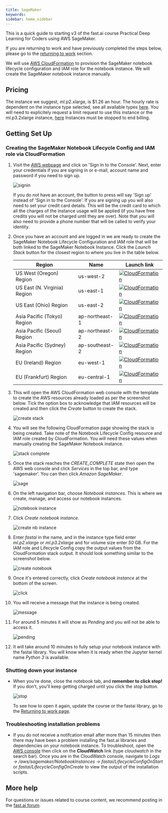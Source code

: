 ```yaml
---
title: SageMaker
keywords: 
sidebar: home_sidebar
---
```


This is a quick guide to starting v3 of the fast.ai course Practical Deep Learning for Coders using AWS SageMaker. 

If you are returning to work and have previously completed the steps below, please go to the [returning to work](http://course-v3.fast.ai/update_sagemaker.html) section.

We will use [AWS CloudFormation](https://aws.amazon.com/cloudformation/) to provision the SageMaker notebook lifecycle configuration and IAM role for the notebook instance. We will create the SageMaker notebook instance manually.

## Pricing

The instance we suggest, ml.p2.xlarge, is $1.26 an hour. The hourly rate is dependent on the instance type selected, see all available types [here](https://aws.amazon.com/sagemaker/pricing/).  You will need to explicitely request a limit request to use this instance or the ml.p3.2xlarge instance, [here](https://course-v3.fast.ai/start_aws.html#step-2-request-service-limit ) Instances must be stopped to end billing.

## Getting Set Up

### Creating the SageMaker Notebook Lifecycle Config and IAM role via CloudFormation

1. Visit the [AWS webpage](https://aws.amazon.com/) and click on 'Sign In to the Console'. Next, enter your credentials if you are signing in or e-mail, account name and password if you need to sign up.

    <img alt="signin" src="/images/aws/signin.png" class="screenshot">

    If you do not have an account, the button to press will say 'Sign up' instead of 'Sign in to the Console'. If you are signing up you will also need to set your credit card details. This will be the credit card to which all the charges of the instance usage will be applied (if you have free credits you will not be charged until they are over). Note that you will also need to provide a phone number that will be called to verify your identity.

1. Once you have an account and are logged in we are ready to create the SageMaker Notebook Lifecycle Configuration and IAM role that will be both linked to the SageMaker Notebook Instance. Click the *Launch Stack* button for the closest region to where you live in the table below. 

    Region | Name | Launch link
    --- | --- | ---
    US West (Oregon) Region | us-west-2 | [![CloudFormation](/images/aws/cfn-launch-stack.png)](https://us-west-2.console.aws.amazon.com/cloudformation/home?region=us-west-2#/stacks/create/review?filter=active&templateURL=https%3A%2F%2Fs3-eu-west-1.amazonaws.com%2Fmmcclean-public-files%2Fsagemaker-fastai-notebook%2Fsagemaker-cfn.yml&stackName=FastaiSageMakerStack)
    US East (N. Virginia) Region | us-east-1 | [![CloudFormation](/images/aws/cfn-launch-stack.png)](https://us-east-1.console.aws.amazon.com/cloudformation/home?region=us-east-1#/stacks/create/review?filter=active&templateURL=https%3A%2F%2Fs3-eu-west-1.amazonaws.com%2Fmmcclean-public-files%2Fsagemaker-fastai-notebook%2Fsagemaker-cfn.yml&stackName=FastaiSageMakerStack)
    US East (Ohio) Region | us-east-2 | [![CloudFormation](/images/aws/cfn-launch-stack.png)](https://us-east-2.console.aws.amazon.com/cloudformation/home?region=us-east-2#/stacks/create/review?filter=active&templateURL=https%3A%2F%2Fs3-eu-west-1.amazonaws.com%2Fmmcclean-public-files%2Fsagemaker-fastai-notebook%2Fsagemaker-cfn.yml&stackName=FastaiSageMakerStack)
    Asia Pacific (Tokyo) Region | ap-northeast-1 | [![CloudFormation](/images/aws/cfn-launch-stack.png)](https://ap-northeast-1.console.aws.amazon.com/cloudformation/home?region=ap-northeast-1#/stacks/create/review?filter=active&templateURL=https%3A%2F%2Fs3-eu-west-1.amazonaws.com%2Fmmcclean-public-files%2Fsagemaker-fastai-notebook%2Fsagemaker-cfn.yml&stackName=FastaiSageMakerStack)
    Asia Pacific (Seoul) Region | ap-northeast-2 | [![CloudFormation](/images/aws/cfn-launch-stack.png)](https://ap-northeast-2.console.aws.amazon.com/cloudformation/home?region=ap-northeast-2#/stacks/create/review?filter=active&templateURL=https%3A%2F%2Fs3-eu-west-1.amazonaws.com%2Fmmcclean-public-files%2Fsagemaker-fastai-notebook%2Fsagemaker-cfn.yml&stackName=FastaiSageMakerStack)
    Asia Pacific (Sydney) Region | ap-southeast-2 | [![CloudFormation](/images/aws/cfn-launch-stack.png)](https://ap-southeast-2.console.aws.amazon.com/cloudformation/home?region=ap-southeast-2#/stacks/create/review?filter=active&templateURL=https%3A%2F%2Fs3-eu-west-1.amazonaws.com%2Fmmcclean-public-files%2Fsagemaker-fastai-notebook%2Fsagemaker-cfn.yml&stackName=FastaiSageMakerStack)
    EU (Ireland) Region | eu-west-1 | [![CloudFormation](/images/aws/cfn-launch-stack.png)](https://eu-west-1.console.aws.amazon.com/cloudformation/home?region=eu-west-1#/stacks/create/review?filter=active&templateURL=https%3A%2F%2Fs3-eu-west-1.amazonaws.com%2Fmmcclean-public-files%2Fsagemaker-fastai-notebook%2Fsagemaker-cfn.yml&stackName=FastaiSageMakerStack)
    EU (Frankfurt) Region | eu-central-1 | [![CloudFormation](/images/aws/cfn-launch-stack.png)](https://eu-central-1.console.aws.amazon.com/cloudformation/home?region=eu-central-1#/stacks/create/review?filter=active&templateURL=https%3A%2F%2Fs3-eu-west-1.amazonaws.com%2Fmmcclean-public-files%2Fsagemaker-fastai-notebook%2Fsagemaker-cfn.yml&stackName=FastaiSageMakerStack)

1. This will open the AWS CloudFormation web console with the template to create the AWS resources already loaded as per the screenshot below. Tick the option box to acknowledge that IAM resources will be created and then click the *Create* button to create the stack.

    <img alt="create stack" src="/images/sagemaker/create_stack.png" class="screenshot">

1. You will see the following CloudFormation page showing the stack is being created. Take note of the Notebook Lifecycle Config resource and IAM role created by CloudFormation. You will need these values when manually creating the SageMaker Notebook instance.

    <img alt="stack complete" src="/images/sagemaker/stack_complete.png" class="screenshot">

1. Once the stack reaches the *CREATE_COMPLETE* state then open the AWS web console and click *Services* in the top bar, and type 'sagemaker'. You can then click *Amazon SageMaker*.

   <img alt="sage" src="/images/sagemaker/01.png" class="screenshot">

1. On the left navigation bar, choose *Notebook instances*. This is where we create, manage, and access our notebook instances.

    <img alt="notebook instance" src="/images/sagemaker/08b.png" class="screenshot">

1. Click *Create notebook instance*.

    <img alt="create nb instance" src="/images/sagemaker/09.png" class="screenshot">

1. Enter *fastai* in the name, and in the instance type field enter *ml.p2.xlarge* or *ml.p3.2xlarge* and for volume size enter *50* GB. For the IAM role and Lifecycle Config copy the output values from the CloudFormation stack output. It should look something similar to the screenshot below.

   <img alt="create notebook" src="/images/sagemaker/sagemaker_notebook_create.png" class="screenshot">

1. Once it's entered correctly, click *Create notebook instance* at the bottom of the screen.

    <img alt="click" src="/images/sagemaker/14.png" class="screenshot">

1. You will receive a message that the instance is being created.

    <img alt="message" src="/images/sagemaker/15.png" class="screenshot">

1. For around 5 minutes it will show as *Pending* and you will not be able to access it.

   <img alt="pending" src="/images/sagemaker/16.png" class="screenshot">

1. It will take around 10 minutes to fully setup your notebook instance with the fastai library. You will know when it is ready when the Jupyter kernel name *Python 3* is available.

### Shutting down your instance

- When you're done, close the notebook tab, and **remember to click stop!** If you don't, you'll keep getting charged until you click the *stop* button.

    <img alt="stop" src="/images/sagemaker/23.png" class="screenshot">

  To see how to open it again, update the course or the fastai library, go to the [Returning to work page](update_sagemaker.html).

### Troubleshooting installation problems

- If you do not receive a notifcation email after more than 15 minutes then there may have been a problem installing the fast.ai libraries and dependencies on your notebook instance. To troubleshoot, open the [AWS console](https://aws.amazon.com/console/) then click on the **CloudWatch** link (type *cloudwatch* in the search bar). Once you are in the CloudWatch console, navigate to *Logs -> /aws/sagemaker/NotebookInstances -> fastai/LifecycleConfigOnStart* or *fastai/LifecycleConfigOnCreate* to view the output of the installation scripts.

## More help

For questions or issues related to course content, we recommend posting in the [fast.ai forum](http://forums.fast.ai/).
